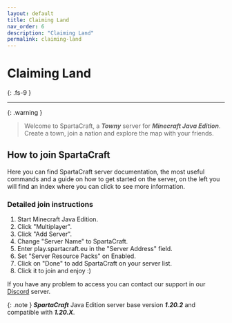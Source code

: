 ```yaml
---
layout: default
title: Claiming Land
nav_order: 6
description: "Claiming Land"
permalink: claiming-land
---
```


# Claiming Land
{: .fs-9 }

---

{: .warning }
> Welcome to SpartaCraft, a ***Towny*** server for ***Minecraft Java Edition***. Create a town, join a nation and explore the map with your friends.

## How to join SpartaCraft

Here you can find SpartaCraft server documentation, the most useful commands and a guide on how to get started on the server, on the left you will find an index where you can click to see more information.

### Detailed join instructions
1. Start Minecraft Java Edition.
1. Click "Multiplayer".
1. Click "Add Server".
1. Change "Server Name" to SpartaCraft.
1. Enter play.spartacraft.eu in the "Server Address" field.
1. Set "Server Resource Packs" on Enabled.
1. Click on "Done" to add SpartaCraft on your server list.
1. Click it to join and enjoy :)

If you have any problem to access you can contact our support in our [Discord] server.

{: .note }
***SpartaCraft*** Java Edition server base version ***1.20.2*** and compatible with ***1.20.X***.

[Discord]: https://discord.gg/H9VNKH9tJC